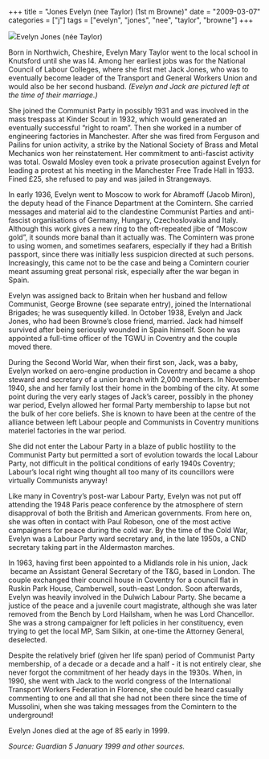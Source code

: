 +++
title = "Jones Evelyn (nee Taylor) (1st m Browne)"
date = "2009-03-07"
categories = ["j"]
tags = ["evelyn", "jones", "nee", "taylor", "browne"]
+++

![](http://79.170.40.183/grahamstevenson.me.uk/images/stories/jones%20evelyn.jpg)Evelyn Jones (née Taylor)

Born in Northwich, Cheshire, Evelyn Mary Taylor went to the local school in Knutsford until she was l4. Among her earliest jobs was for the National Council of Labour Colleges, where she first met Jack Jones, who was to eventually become leader of the Transport and General Workers Union and would also be her second husband. _(Evelyn and Jack are pictured left at the time of their marriage.)_

She joined the Communist Party in possibly 1931 and was involved in the mass trespass at Kinder Scout in 1932, which would generated an eventually successful “right to roam”. Then she worked in a number of engineering factories in Manchester. After she was fired from Ferguson and Pailins for union activity, a strike by the National Society of Brass and Metal Mechanics won her reinstatement. Her commitment to anti-fascist activity was total. Oswald Mosley even took a private prosecution against Evelyn for leading a protest at his meeting in the Manchester Free Trade Hall in 1933. Fined £25, she refused to pay and was jailed in Strangeways.

In early 1936, Evelyn went to Moscow to work for Abramoff (Jacob Miron), the deputy head of the Finance Department at the Comintern. She carried messages and material aid to the clandestine Communist Parties and anti-fascist organisations of Germany, Hungary, Czechoslovakia and Italy. Although this work gives a new ring to the oft-repeated jibe of “Moscow gold”, it sounds more banal than it actually was. The Comintern was prone to using women, and sometimes seafarers, especially if they had a British passport, since there was initially less suspicion directed at such persons. Increasingly, this came not to be the case and being a Comintern courier meant assuming great personal risk, especially after the war began in Spain.

Evelyn was assigned back to Britain when her husband and fellow Communist, George Browne (see separate entry), joined the International Brigades; he was susequently killed. In October 1938, Evelyn and Jack Jones, who had been Browne’s close friend, married. Jack had himself survived after being seriously wounded in Spain himself. Soon he was appointed a full-time officer of the TGWU in Coventry and the couple moved there. 

During the Second World War, when their first son, Jack, was a baby, Evelyn worked on aero-engine production in Coventry and became a shop steward and secretary of a union branch with 2,000 members. In November 1940, she and her family lost their home in the bombing of the city. At some point during the very early stages of Jack’s career, possibly in the phoney war period, Evelyn allowed her formal Party membership to lapse but not the bulk of her core beliefs. She is known to have been at the centre of the alliance between left Labour people and Communists in Coventry munitions materiel factories in the war period.

She did not enter the Labour Party in a blaze of public hostility to the Communist Party but permitted a sort of evolution towards the local Labour Party, not difficult in the political conditions of early 1940s Coventry; Labour’s local right wing thought all too many of its councillors were virtually Communists anyway!

Like many in Coventry’s post-war Labour Party, Evelyn was not put off attending the 1948 Paris peace conference by the atmosphere of stern disapproval of both the British and American governments. From here on, she was often in contact with Paul Robeson, one of the most active campaigners for peace during the cold war. By the time of the Cold War, Evelyn was a Labour Party ward secretary and, in the late 1950s, a CND secretary taking part in the Aldermaston marches.

In 1963, having first been appointed to a Midlands role in his union, Jack  became an Assistant General Secretary of the T&G, based in London. The couple exchanged their council house in Coventry for a council flat in Ruskin Park House, Camberwell, south-east London. Soon afterwards, Evelyn was heavily involved in the Dulwich Labour Party. She became a justice of the peace and a juvenile court magistrate, although she was later removed from the Bench by Lord Hailsham, when he was Lord Chancellor. She was a strong campaigner for left policies in her constituency, even trying to get the local MP, Sam Silkin, at one-time the Attorney General, deselected.

Despite the relatively brief (given her life span) period of Communist Party membership, of a decade or a decade and a half - it is not entirely clear, she never forgot the commitment of her heady days in the 1930s. When, in 1990, she went with Jack to the world congress of the International Transport Workers Federation in Florence, she could be heard casually commenting to one and all that she had not been there since the time of Mussolini, when she was taking messages from the Comintern to the underground! 

Evelyn Jones died at the age of 85 early in 1999.

_Source: Guardian 5 January 1999 and other sources._
